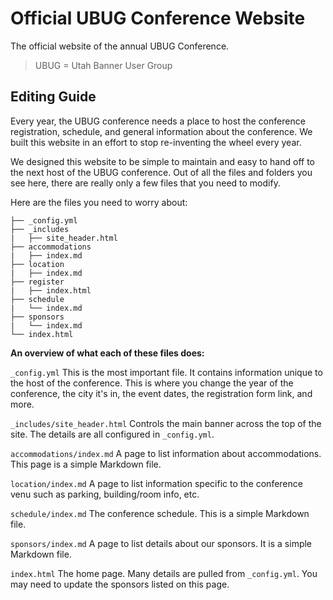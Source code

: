 Official UBUG Conference Website
================================

The official website of the annual UBUG Conference.

> UBUG = Utah Banner User Group


## Editing Guide

Every year, the UBUG conference needs a place to host the conference registration,
schedule, and general information about the conference. We built this website
in an effort to stop re-inventing the wheel every year.

We designed this website to be simple to maintain and easy to hand off to the
next host of the UBUG conference. Out of all the files and folders you see here,
there are really only a few files that you need to modify.

Here are the files you need to worry about:

```
├── _config.yml
├── _includes
|   ├── site_header.html
├── accommodations
|   ├── index.md
├── location
|   ├── index.md
├── register
|   ├── index.html
├── schedule
|   └── index.md
├── sponsors
|   └── index.md
└── index.html
```

**An overview of what each of these files does:**

`_config.yml` This is the most important file. It contains information unique to
the host of the conference. This is where you change the year of the conference,
the city it's in, the event dates, the registration form link, and more.

`_includes/site_header.html` Controls the main banner across the top of the site.
The details are all configured in `_config.yml`.

`accommodations/index.md` A page to list information about accommodations.
This page is a simple Markdown file.

`location/index.md` A page to list information specific to the conference venu such
as parking, building/room info, etc.

`schedule/index.md` The conference schedule. This is a simple Markdown file.

`sponsors/index.md` A page to list details about our sponsors. It is a simple Markdown file.

`index.html` The home page. Many details are pulled from `_config.yml`. You may
need to update the sponsors listed on this page.
